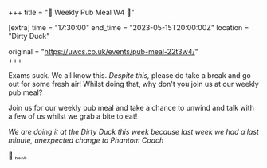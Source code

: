 +++
title = "🍝 Weekly Pub Meal W4 🍝"

[extra]
time = "17:30:00"
end_time = "2023-05-15T20:00:00Z"
location = "Dirty Duck"

original = "https://uwcs.co.uk/events/pub-meal-22t3w4/"    
+++

Exams suck. We all know this. *Despite this,* please do take a break and go out for some fresh air! Whilst doing that, why don't you join us at our weekly pub meal?

Join us for our weekly pub meal and take a chance to unwind and talk with a few of us whilst we grab a bite to eat!

*We are doing it at the Dirty Duck this week because last week we had a last minute, unexpected change to Phantom Coach*

🦆 ₕₒₙₖ
